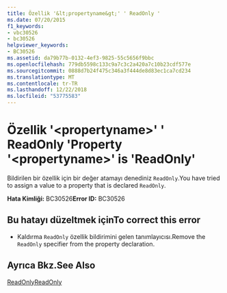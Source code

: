 ```yaml
---
title: Özellik '&lt;propertyname&gt;' ' ReadOnly '
ms.date: 07/20/2015
f1_keywords:
- vbc30526
- bc30526
helpviewer_keywords:
- BC30526
ms.assetid: da79b77b-0132-4ef3-9825-55c5656f9bbc
ms.openlocfilehash: 779db5598c133c9a7c3c2a420a7c10b23cdf577e
ms.sourcegitcommit: 0888d7b24f475c346a3f444de8d83ec1ca7cd234
ms.translationtype: MT
ms.contentlocale: tr-TR
ms.lasthandoff: 12/22/2018
ms.locfileid: "53775583"
---
```

# <a name="property-ltpropertynamegt-is-readonly"></a><span data-ttu-id="6c71b-102">Özellik '&lt;propertyname&gt;' ' ReadOnly '</span><span class="sxs-lookup"><span data-stu-id="6c71b-102">Property '&lt;propertyname&gt;' is 'ReadOnly'</span></span>
<span data-ttu-id="6c71b-103">Bildirilen bir özellik için bir değer atamayı denediniz `ReadOnly`.</span><span class="sxs-lookup"><span data-stu-id="6c71b-103">You have tried to assign a value to a property that is declared `ReadOnly`.</span></span>  
  
 <span data-ttu-id="6c71b-104">**Hata Kimliği:** BC30526</span><span class="sxs-lookup"><span data-stu-id="6c71b-104">**Error ID:** BC30526</span></span>  
  
## <a name="to-correct-this-error"></a><span data-ttu-id="6c71b-105">Bu hatayı düzeltmek için</span><span class="sxs-lookup"><span data-stu-id="6c71b-105">To correct this error</span></span>  
  
-   <span data-ttu-id="6c71b-106">Kaldırma `ReadOnly` özellik bildirimini gelen tanımlayıcısı.</span><span class="sxs-lookup"><span data-stu-id="6c71b-106">Remove the `ReadOnly` specifier from the property declaration.</span></span>  
  
## <a name="see-also"></a><span data-ttu-id="6c71b-107">Ayrıca Bkz.</span><span class="sxs-lookup"><span data-stu-id="6c71b-107">See Also</span></span>  
 [<span data-ttu-id="6c71b-108">ReadOnly</span><span class="sxs-lookup"><span data-stu-id="6c71b-108">ReadOnly</span></span>](../../visual-basic/language-reference/modifiers/readonly.md)
